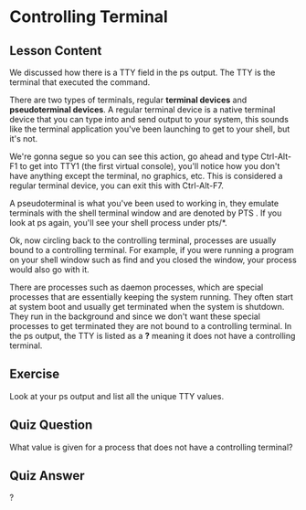 # Controlling Terminal

## Lesson Content

We discussed how there is a TTY field in the ps output. The TTY is the terminal that executed the command.

There are two types of terminals, regular <b>terminal devices</b> and <b>pseudoterminal devices</b>. A regular terminal device is a native terminal device that you can type into and send output to your system, this sounds like the terminal application you've been launching to get to your shell, but it's not.

We're gonna segue so you can see this action, go ahead and type Ctrl-Alt-F1 to get into TTY1 (the first virtual console), you'll notice how you don't have anything except the terminal, no graphics, etc. This is considered a regular terminal device, you can exit this with Ctrl-Alt-F7.

A pseudoterminal is what you've been used to working in, they emulate terminals with the shell terminal window and are denoted by PTS . If you look at ps again, you'll see your shell process under pts/*.

Ok, now circling back to the controlling terminal, processes are usually bound to a controlling terminal. For example, if you were running a program on your shell window such as find and you closed the window, your process would also go with it.

There are processes such as daemon processes, which are special processes that are essentially keeping the system running. They often start at system boot and usually get terminated when the system is shutdown. They run in the background and since we don't want these special processes to get terminated they are not bound to a controlling terminal. In the ps output, the TTY is listed as a <b>?</b> meaning it does not have a controlling terminal.

## Exercise

Look at your ps output and list all the unique TTY values.

## Quiz Question

What value is given for a process that does not have a controlling terminal?

## Quiz Answer

?
